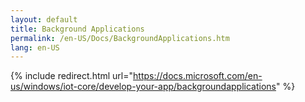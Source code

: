 ```yaml
---
layout: default
title: Background Applications
permalink: /en-US/Docs/BackgroundApplications.htm
lang: en-US
---
```

{% include redirect.html url="https://docs.microsoft.com/en-us/windows/iot-core/develop-your-app/backgroundapplications" %}
